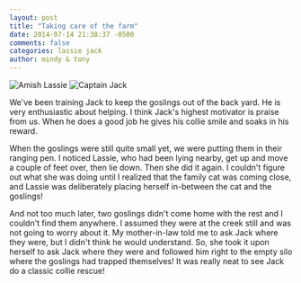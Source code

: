 ```yaml
---
layout: post
title: "Taking care of the farm"
date: 2014-07-14 21:38:37 -0500
comments: false
categories: lassie jack
author: mindy & tony
---
```


![Amish Lassie](/images/lassie-circle.png "Amish Lassie")
![Captain Jack](/images/jack-circle.png "Captain Jack")

We've been training Jack to keep the goslings out of the back yard. 
He is very enthusiastic about helping. 
I think Jack's highest motivator is praise from us. 
When he does a good job he gives his collie smile and soaks in his reward.

When the goslings were still quite small yet, we were putting them in their 
ranging pen. I noticed Lassie, who had been lying nearby, 
get up and move a couple of feet over, then lie down. Then she did it again. I couldn't figure out what she was doing until I realized that the family cat was coming close, and Lassie was deliberately placing herself in-between the cat and the goslings!

And not too much later, two goslings didn't come home with the rest and I couldn't find them anywhere. 
I assumed they were at the creek still and was not going to worry about it. My mother-in-law told me to ask Jack where they were, but I didn't think he would understand.
So, she took it upon herself to ask Jack where they were and followed him right to the empty silo where the goslings had trapped themselves! 
It was really neat to see Jack do a classic collie rescue!

